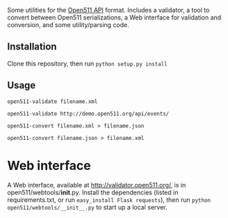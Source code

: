 Some utilities for the [Open511 API](http://www.open511.org/) format. Includes a validator, a tool to convert between Open511 serializations, a Web interface for validation and conversion, and some utility/parsing code.

## Installation

Clone this repository, then run `python setup.py install`

## Usage

    open511-validate filename.xml
    
    open511-validate http://demo.open511.org/api/events/

    open511-convert filename.xml > filename.json

    open511-convert filename.json > filename.xml

# Web interface

A Web interface, available at http://validator.open511.org/, is in open511/webtools/__init__.py. Install the dependencies (listed in requirements.txt, or run `easy_install Flask requests`), then run `python open511/webtools/__init__.py` to start up a local server.